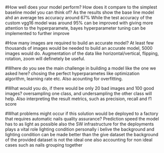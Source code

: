 #How well does your model perform? How does it compare to the simplest baseline model you can think of?
  As the results show the base line model ahd an average tes accuracy around 67%
  While the test accuracy of the custom vgg16 model was around 95%
	can be improved with giving more attention to the hyperparamete, 
	bayes hyperparameter tuning can be implemented to further improve
  
#How many images are required to build an accurate model?
  At least few thousands of images would be needed to build an accurate model, 5000 images would do. 
  Augmentation of the data like horizontal/vertical, flipping, rotation, zoom will definetely be useful.
  
#Where do you see the main challenge in building a model like the one we asked here?
chosing the perfect hyperparametes like optimization algorithm, learning rate etc.
Also acounting for overfitting.

#What would you do, if there would be only 20 bad images and 100 good images?
oversampling one class, and undersampling the other class will help.
Also interpreting the result metrics, such as precision, recall and f1 score


#What problems might occur if this solution would be deployed to a factory that requires automatic nails quality assurance?
Prediction speed
	the model has to as light as possible 
	also the SW infrastructure for the deployments plays a vital role
lighting condition 
	personally i belive the background and lighting condition can be made better than the give dataset
	the background of the provided dataset is not the ideal one
also accounting for non ideal cases such as nails grouping together
